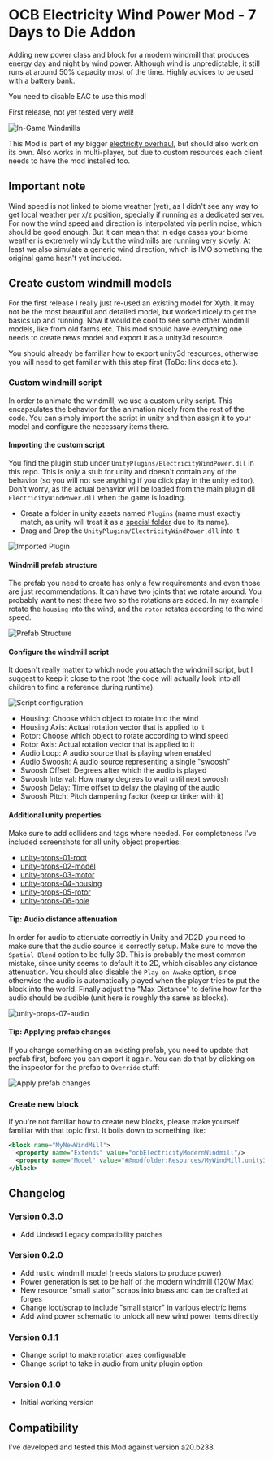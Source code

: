# OCB Electricity Wind Power Mod - 7 Days to Die Addon

Adding new power class and block for a modern windmill that
produces energy day and night by wind power. Although wind
is unpredictable, it still runs at around 50% capacity most
of the time. Highly advices to be used with a battery bank.

You need to disable EAC to use this mod!

First release, not yet tested very well!

![In-Game Windmills](Screens/in-game-windmills.jpg)

This Mod is part of my bigger [electricity overhaul][1], but
should also work on its own. Also works in multi-player, but due to
custom resources each client needs to have the mod installed too.

## Important note

Wind speed is not linked to biome weather (yet), as I didn't see any
way to get local weather per x/z position, specially if running as a
dedicated server. For now the wind speed and direction is interpolated
via perlin noise, which should be good enough. But it can mean that in
edge cases your biome weather is extremely windy but the windmills are
running very slowly. At least we also simulate a generic wind direction,
which is IMO something the original game hasn't yet included.

## Create custom windmill models

For the first release I really just re-used an existing model for Xyth.
It may not be the most beautiful and detailed model, but worked nicely
to get the basics up and running. Now it would be cool to see some other
windmill models, like from old farms etc. This mod should have everything
one needs to create news model and export it as a unity3d resource.

You should already be familiar how to export unity3d resources, otherwise
you will need to get familiar with this step first (ToDo: link docs etc.).

### Custom windmill script

In order to animate the windmill, we use a custom unity script. This
encapsulates the behavior for the animation nicely from the rest of
the code. You can simply import the script in unity and then assign
it to your model and configure the necessary items there.

#### Importing the custom script

You find the plugin stub under `UnityPlugins/ElectricityWindPower.dll`
in this repo. This is only a stub for unity and doesn't contain any of
the behavior (so you will not see anything if you click play in the
unity editor). Don't worry, as the actual behavior will be loaded from
the main plugin dll `ElectricityWindPower.dll` when the game is loading.

- Create a folder in unity assets named `Plugins` (name must exactly
  match, as unity will treat it as a [special folder][2] due to its name).
- Drag and Drop the `UnityPlugins/ElectricityWindPower.dll` into it

![Imported Plugin](Screens/unity-imported-plugin.png)

#### Windmill prefab structure

The prefab you need to create has only a few requirements and even those
are just recommendations. It can have two joints that we rotate around.
You probably want to nest these two so the rotations are added. In my
example I rotate the `housing` into the wind, and the `rotor` rotates
according to the wind speed.

![Prefab Structure](Screens/unity-prefab-tree.png)

#### Configure the windmill script

It doesn't really matter to which node you attach the windmill script,
but I suggest to keep it close to the root (the code will actually look
into all children to find a reference during runtime).

![Script configuration](Screens/unity-script-properties.png)

- Housing: Choose which object to rotate into the wind
- Housing Axis: Actual rotation vector that is applied to it
- Rotor: Choose which object to rotate according to wind speed
- Rotor Axis: Actual rotation vector that is applied to it
- Audio Loop: A audio source that is playing when enabled
- Audio Swoosh: A audio source representing a single "swoosh"
- Swoosh Offset: Degrees after which the audio is played
- Swoosh Interval: How many degrees to wait until next swoosh
- Swoosh Delay: Time offset to delay the playing of the audio
- Swoosh Pitch: Pitch dampening factor (keep or tinker with it)

#### Additional unity properties

Make sure to add colliders and tags where needed. For completeness
I've included screenshots for all unity object properties:

- [unity-props-01-root](Screens/unity-props-01-root.png)
- [unity-props-02-model](Screens/unity-props-02-model.png)
- [unity-props-03-motor](Screens/unity-props-03-motor.png)
- [unity-props-04-housing](Screens/unity-props-04-housing.png)
- [unity-props-05-rotor](Screens/unity-props-05-rotor.png)
- [unity-props-06-pole](Screens/unity-props-06-pole.png)

#### Tip: Audio distance attenuation

In order for audio to attenuate correctly in Unity and 7D2D you need
to make sure that the audio source is correctly setup. Make sure to
move the `Spatial Blend` option to be fully 3D. This is probably the
most common mistake, since unity seems to default it to 2D, which
disables any distance attenuation. You should also disable the
`Play on Awake` option, since otherwise the audio is automatically
played when the player tries to put the block into the world.
Finally adjust the "Max Distance" to define how far the audio
should be audible (unit here is roughly the same as blocks).

![unity-props-07-audio](Screens/unity-props-07-audio.png)

#### Tip: Applying prefab changes

If you change something on an existing prefab, you need to update
that prefab first, before you can export it again. You can do that
by clicking on the inspector for the prefab to `Override` stuff:

![Apply prefab changes](Screens/unity-prefab-apply-changes.png)

### Create new block

If you're not familiar how to create new blocks, please make yourself
familiar with that topic first. It boils down to something like:

```xml
<block name="MyNewWindMill">
  <property name="Extends" value="ocbElectricityModernWindmill"/>
  <property name="Model" value="#@modfolder:Resources/MyWindMill.unity3d?MyPrefab" />
</block>
```

## Changelog

### Version 0.3.0

- Add Undead Legacy compatibility patches

### Version 0.2.0

- Add rustic windmill model (needs stators to produce power)
- Power generation is set to be half of the modern windmill (120W Max)
- New resource "small stator" scraps into brass and can be crafted at forges
- Change loot/scrap to include "small stator" in various electric items
- Add wind power schematic to unlock all new wind power items directly

### Version 0.1.1

- Change script to make rotation axes configurable
- Change script to take in audio from unity plugin option

### Version 0.1.0

- Initial working version

## Compatibility

I've developed and tested this Mod against version a20.b238

[1]: https://github.com/OCB7D2D/ElectricityOverhaul
[2]: https://docs.unity3d.com/2017.2/Documentation/Manual/SpecialFolders.html